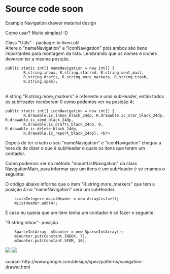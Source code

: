 Source code soon
===============================

Example Navigation drawer material design

Como usar? Muito simples! :D

Class "Utils" - package: br.liveo.util <br>
Altere o "nameNavigation" e "iconNavigation" pois ambos são itens importantes para montagem da lista. Lembrando que os nomes e ícones deveram ter a mesma posição. <br>

    public static int[] nameNavigation = new int[] {
            R.string.inbox, R.string.starred, R.string.sent_mail,
            R.string.drafts, R.string.more_markers, R.string.trash,
            R.string.spam}; 
<br>
A string "R.string.more_markers" é referente a uma subHeader, então todos os subHeader receberam 0 como podemos ver na posição 4; <br>

	public static int[] iconNavigation = new int[] {
            R.drawable.ic_inbox_black_24dp, R.drawable.ic_star_black_24dp, R.drawable.ic_send_black_24dp,
            R.drawable.ic_drafts_black_24dp, 0, R.drawable.ic_delete_black_24dp, 
            R.drawable.ic_report_black_24dp}; <br>


Depois de ter criado o seu "nameNavigation" e "iconNavigation" chegou a hora de de dizer o que é subHeader e quais os itens que teram um contador.

Como podemos ver no método "mountListNavigation" da class NavigationMain, para informar que um itens é um subHeader é só criamos o seguinte: <br>

O código abaixo informa que o item "R.string.more_markers" que tem a posição 4 no "nameNavigation" será um subHeader. <br>

        List<Integer> mListHeader = new ArrayList<>();
        mListHeader.add(4); 

E caso eu queria que um item tenha um contador é só fazer o seguinte: <br>

"R.string.inbox"- posição 

        SparseIntArray  mCounter = new SparseIntArray();
        mCounter.put(Constant.INBOX, 7);
        mCounter.put(Constant.SPAM, 10);


<img src="https://raw.githubusercontent.com/rudsonlive/NavigationDrawer-MaterialDesign/master/Screenshot/Screenshot_01.png"> 

<img src="https://raw.githubusercontent.com/rudsonlive/NavigationDrawer-MaterialDesign/master/Screenshot/Screenshot_02.png"> 

<br>
<br>
source: http://www.google.com/design/spec/patterns/navigation-drawer.html
